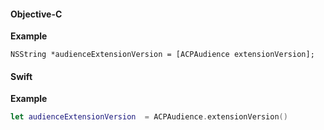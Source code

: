 #### Objective-C

**Example**

```text
NSString *audienceExtensionVersion = [ACPAudience extensionVersion];
```

#### Swift

**Example**

```swift
let audienceExtensionVersion  = ACPAudience.extensionVersion()
```
